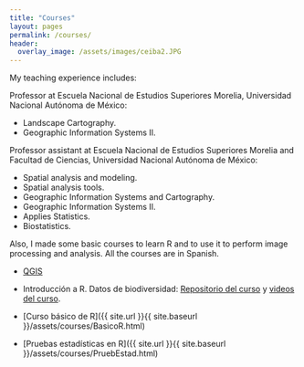 ```yaml
---
title: "Courses"
layout: pages
permalink: /courses/
header:
  overlay_image: /assets/images/ceiba2.JPG
---
```


My teaching experience includes:

Professor at Escuela Nacional de Estudios Superiores Morelia, Universidad Nacional Autónoma de México:

- Landscape Cartography.
- Geographic Information Systems II.

Professor assistant at Escuela Nacional de Estudios Superiores Morelia and Facultad de Ciencias, Universidad Nacional Autónoma de México:

- Spatial analysis and modeling.
- Spatial analysis tools. 
- Geographic Information Systems and Cartography.
- Geographic Information Systems II.
- Applies Statistics.
- Biostatistics.

Also, I made some basic courses to learn R and to use it to perform image processing and analysis. All the courses are in Spanish.

* [QGIS](https://github.com/JonathanVSV/CursoQGIS)

* Introducción a R. Datos de biodiversidad: [Repositorio del curso](https://github.com/JonathanVSV/CursoR) y [videos del curso](https://www.youtube.com/watch?v=XtCs6u-pcFw&list=PLiP4keNeUXykgBY0u67mC4mBKgcjr9Q_D).

* [Curso básico de R]({{ site.url }}{{ site.baseurl }}/assets/courses/BasicoR.html)

* [Pruebas estadísticas en R]({{ site.url }}{{ site.baseurl }}/assets/courses/PruebEstad.html)